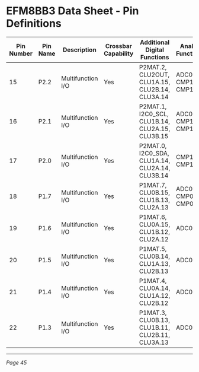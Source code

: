 # EFM8BB3 Data Sheet - Pin Definitions

| Pin Number | Pin Name | Description       | Crossbar Capability | Additional Digital Functions           | Analog Functions       |
|------------|----------|-------------------|---------------------|--------------------------------------|------------------------|
| 15         | P2.2     | Multifunction I/O | Yes                 | P2MAT.2, CLU2OUT, CLU1A.15, CLU2B.14, CLU3A.14 | ADC0.15, CMP1P.4, CMP1N.4 |
| 16         | P2.1     | Multifunction I/O | Yes                 | P2MAT.1, I2C0_SCL, CLU1B.14, CLU2A.15, CLU3B.15 | ADC0.14, CMP1P.3, CMP1N.3 |
| 17         | P2.0     | Multifunction I/O | Yes                 | P2MAT.0, I2C0_SDA, CLU1A.14, CLU2A.14, CLU3B.14 | CMP1P.2, CMP1N.2       |
| 18         | P1.7     | Multifunction I/O | Yes                 | P1MAT.7, CLU0B.15, CLU1B.13, CLU2A.13           | ADC0.13, CMP0P.9, CMP0N.9 |
| 19         | P1.6     | Multifunction I/O | Yes                 | P1MAT.6, CLU0A.15, CLU1B.12, CLU2A.12           | ADC0.12                |
| 20         | P1.5     | Multifunction I/O | Yes                 | P1MAT.5, CLU0B.14, CLU1A.13, CLU2B.13           | ADC0.11                |
| 21         | P1.4     | Multifunction I/O | Yes                 | P1MAT.4, CLU0A.14, CLU1A.12, CLU2B.12           | ADC0.10                |
| 22         | P1.3     | Multifunction I/O | Yes                 | P1MAT.3, CLU0B.13, CLU1B.11, CLU2B.11, CLU3A.13 | ADC0.9                 |

---

*Page 45*